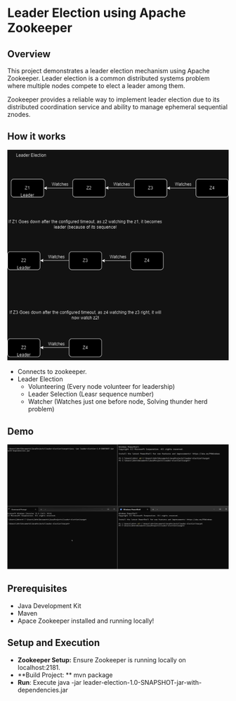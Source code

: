 # Leader Election using Apache Zookeeper

## Overview 
This project demonstrates a leader election mechanism using Apache Zookeeper. Leader election is a common distributed systems problem where multiple nodes compete to elect a leader among them. 

Zookeeper provides a reliable way to implement leader election due to its distributed coordination service and ability to manage ephemeral sequential znodes.

## How it works
![How it works](LeaderElection.png)

- Connects to zookeeper.
- Leader Election
    - Volunteering (Every node volunteer for leadership)
    - Leader Selection (Leasr sequence number)
    - Watcher (Watches just one before node, Solving thunder herd problem)

## Demo
![Demo](LeaderElection.gif)

## Prerequisites
- Java Development Kit
- Maven
- Apace Zookeeper installed and running locally!

## Setup and Execution
- **Zookeeper Setup:** Ensure Zookeeper is running locally on localhost:2181.
- **Build Project: ** mvn package
- **Run**: Execute java -jar leader-election-1.0-SNAPSHOT-jar-with-dependencies.jar